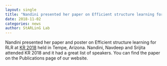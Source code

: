 ```yaml
---
layout: single
title: "Nandini presented her paper on Efficient structure learning for Relational Logistic Regression at KR 2018"
date: 2018-11-02
categories: news
author: StARLinG Lab
---
```


Nandini presented her paper and poster on Efficient structure learning for RLR at [KR 2018](http://reasoning.eas.asu.edu/kr2018/) held in Tempe, Arizona. Nandini, Navdeep and Srijita attended KR 2018 and it had a great list of speakers. You can find the paper on the Publications page of our website.
